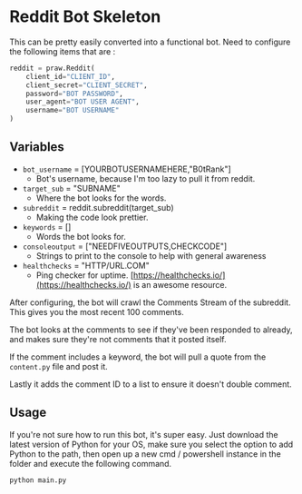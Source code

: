 # Reddit Bot Skeleton

This can be pretty easily converted into a functional bot. Need to configure
the following items that are :

```python
reddit = praw.Reddit(
    client_id="CLIENT_ID",
    client_secret="CLIENT_SECRET",
    password="BOT PASSWORD",
    user_agent="BOT USER AGENT",
    username="BOT USERNAME"
)
```

## Variables

- `bot_username` = [YOURBOTUSERNAMEHERE,"B0tRank"]
  - Bot's username, because I'm too lazy to pull it from reddit.
- `target_sub` = "SUBNAME"
  - Where the bot looks for the words.
- `subreddit` = reddit.subreddit(target_sub)
  - Making the code look prettier.
- `keywords` = []
  - Words the bot looks for.
- `consoleoutput` = ["NEEDFIVEOUTPUTS,CHECKCODE"]
  - Strings to print to the console to help with general awareness
- `healthchecks` = "HTTP/URL.COM"
  - Ping checker for uptime. [https://healthchecks.io/](https://healthchecks.io/)
    is an awesome resource.

After configuring, the bot will crawl the Comments Stream of the subreddit. This
gives you the most recent 100 comments.

The bot looks at the comments to see if they've been responded to already, and
makes sure they're not comments that it posted itself.

If the comment includes a keyword, the bot will pull a quote from the `content.py`
file and post it.

Lastly it adds the comment ID to a list to ensure it doesn't double comment.

## Usage

If you're not sure how to run this bot, it's super easy. Just download the latest
version of Python for your OS, make sure you select the option to add Python to
the path, then open up a new cmd / powershell instance in the folder and execute
the following command.

```bash
python main.py
```
